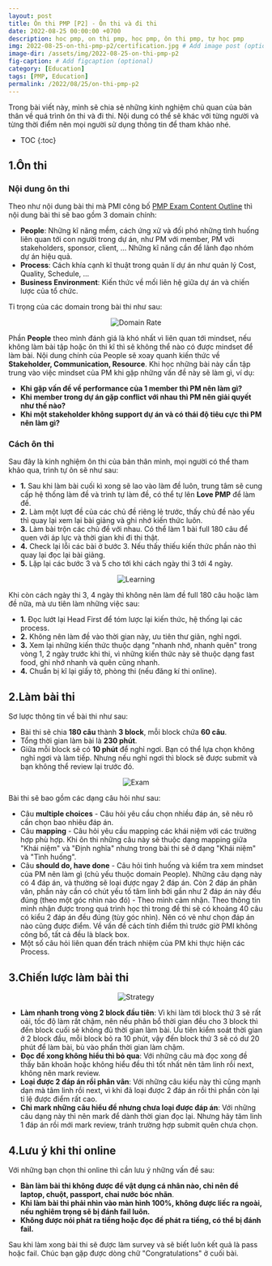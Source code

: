 ```yaml
---
layout: post
title: Ôn thi PMP [P2] - Ôn thi và đi thi
date: 2022-08-25 00:00:00 +0700
description: hoc pmp, on thi pmp, học pmp, ôn thi pmp, tự học pmp
img: 2022-08-25-on-thi-pmp-p2/certification.jpg # Add image post (optional)
image-dir: /assets/img/2022-08-25-on-thi-pmp-p2
fig-caption: # Add figcaption (optional)
category: [Education]
tags: [PMP, Education]
permalink: /2022/08/25/on-thi-pmp-p2
---
```

Trong bài viết này, mình sẽ chia sẻ những kinh nghiệm chủ quan của bản thân về quá trình ôn thi và đi thi. Nội dung có thể sẽ khác với từng người và từng thời điểm nên mọi người sử dụng thông tin để tham khảo nhé.

* TOC
{:toc}

## 1.Ôn thi

### Nội dung ôn thi
Theo như nội dung bài thi mà PMI công bố [PMP Exam Content Outline](https://www.pmi.org/-/media/pmi/documents/public/pdf/certifications/pmp-examination-content-outline.pdf?v=ef41743a-9156-4137-a9a6-fd31e19a9668&sc_lang_temp=en) thì nội dung bài thi sẽ bao gồm 3 domain chính:

* **People**: Những kĩ năng mềm, cách ứng xử và đối phó những tình huống liên quan tới con người trong dự án, như PM với member, PM với stakeholders, sponsor, client, ... Những kĩ năng cần để lãnh đạo nhóm dự án hiệu quả.
* **Process**: Cách khía cạnh kĩ thuật trong quản lí dự án như quản lý Cost, Quality, Schedule, ...
* **Business Environment**: Kiến thức về mối liên hệ giữa dự án và chiến lược của tổ chức.

Tỉ trọng của các domain trong bài thi như sau:

<p align="center"><img alt="Domain Rate" src="{{page.image-dir}}/domain-rate.png"/></p>

Phần **People** theo mình đánh giá là khó nhất vì liên quan tới mindset, nếu không làm bài tập hoặc ôn thi kĩ thì sẽ không thể nào có được mindset để làm bài. Nội dung chính của People sẽ xoay quanh kiến thức về **Stakeholder, Communication, Resource**. Khi học những bài này cần tập trung vào việc mindset của PM khi gặp những vấn đề này sẽ làm gì, ví dụ:

* **Khi gặp vấn đề về performance của 1 member thì PM nên làm gì?**
* **Khi member trong dự án gặp conflict với nhau thì PM nên giải quyết như thế nào?**
* **Khi một stakeholder không support dự án và có thái độ tiêu cực thì PM nên làm gì?**

### Cách ôn thi

Sau đây là kinh nghiệm ôn thi của bản thân mình, mọi người có thể tham khảo qua, trình tự ôn sẽ như sau:
* **1.** Sau khi làm bài cuối kì xong sẽ lao vào làm đề luôn, trung tâm sẽ cung cấp hệ thống làm đề và trình tự làm đề, có thể tự lên **Love PMP** để làm đề.
* **2.** Làm một lượt đề của các chủ đề riêng lẻ trước, thấy chủ đề nào yếu thì quay lại xem lại bài giảng và ghi nhớ kiến thức luôn.
* **3.** Làm bài trộn các chủ đề với nhau. Có thể làm 1 bài full 180 câu để quen với áp lực và thời gian khi đi thi thật.
* **4.** Check lại lỗi các bài ở bước 3. Nếu thấy thiếu kiến thức phần nào thì quay lại đọc lại bài giảng.
* **5.** Lặp lại các bước 3 và 5 cho tới khi cách ngày thi 3 tới 4 ngày.

<p align="center"><img alt="Learning" src="{{page.image-dir}}/learning.jpg"/></p>

Khi còn cách ngày thi 3, 4 ngày thì không nên làm đề full 180 câu hoặc làm đề nữa, mà ưu tiên làm những việc sau:

* **1.** Đọc lướt lại Head First để tóm lược lại kiến thức, hệ thống lại các process.
* **2.** Không nên làm đề vào thời gian này, ưu tiên thư giãn, nghỉ ngơi.
* **3.** Xem lại những kiến thức thuộc dạng "nhanh nhớ, nhanh quên" trong vòng 1, 2 ngày trước khi thi, vì những kiến thức này sẽ thuộc dạng fast food, ghi nhớ nhanh và quên cũng nhanh.
* **4.** Chuẩn bị kĩ lại giấy tờ, phòng thi (nếu đăng kí thi online).

## 2.Làm bài thi

Sơ lược thông tin về bài thi như sau:

* Bài thi sẽ chia **180 câu** thành **3 block**, mỗi block chứa **60 câu**.
* Tổng thời gian làm bài là **230 phút**. 
* Giữa mỗi block sẽ có **10 phút** để nghỉ ngơi. Bạn có thể lựa chọn không nghỉ ngơi và làm tiếp. Nhưng nếu nghỉ ngơi thì block sẽ được submit và bạn không thể review lại trước đó.

<p align="center"><img alt="Exam" src="{{page.image-dir}}/exam.jpg"/></p>

Bài thi sẽ bao gồm các dạng câu hỏi như sau:

* Câu **multiple choices** - Câu hỏi yêu cầu chọn nhiều đáp án, sẽ nêu rõ cần chọn bao nhiêu đáp án.
* Câu **mapping** - Câu hỏi yêu cầu mapping các khái niệm với các trường hợp phù hợp. Khi ôn thi những câu này sẽ thuộc dạng mapping giữa "Khái niệm" và "Định nghĩa" nhưng trong bài thi sẽ ở dạng "Khái niệm" và "Tình huống".
* Câu **should do, have done** - Câu hỏi tình huống và kiểm tra xem mindset của PM nên làm gì (chủ yếu thuộc domain People). Những câu dạng này có 4 đáp án, và thường sẽ loại được ngay 2 đáp án. Còn 2 đáp án phân vân, phần này cần có chút yếu tố tâm linh bởi gần như 2 đáp án này đều đúng (theo một góc nhìn nào đó) - Theo mình cảm nhận. Theo thông tin mình nhận được trong quá trình học thì trong đề thi sẽ có khoảng 40 câu có kiểu 2 đáp án đều đúng (tùy góc nhìn). Nên có vẻ như chọn đáp án nào cũng được điểm. Về vấn đề cách tính điểm thì trước giờ PMI không công bố, tất cả đều là black box.
* Một số câu hỏi liên quan đến trách nhiệm của PM khi thực hiện các Process.

## 3.Chiến lược làm bài thi

<p align="center"><img alt="Strategy" src="{{page.image-dir}}/strategy.jpg"/></p>

* **Làm nhanh trong vòng 2 block đầu tiên**: Vì khi làm tới block thứ 3 sẽ rất oải, tốc độ làm rất chậm, nên nếu phân bổ thời gian đều cho 3 block thì đến block cuối sẽ không đủ thời gian làm bài. Ưu tiên kiểm soát thời gian ở 2 block đầu, mỗi block bỏ ra 10 phút, vậy đến block thứ 3 sẽ có dư 20 phút để làm bài, bù vào phần thời gian làm chậm.
* **Đọc đề xong không hiểu thì bỏ qua**: Với những câu mà đọc xong đề thấy băn khoăn hoặc không hiểu đều thì tốt nhất nên tâm linh rồi next, không nên mark review.
* **Loại được 2 đáp án rồi phân vân**: Với những câu kiểu này thì cũng mạnh dạn mà tâm linh rồi next, vì khi đã loại được 2 đáp án rồi thì phần còn lại tỉ lệ được điểm rất cao.
* **Chỉ mark những câu hiểu đề nhưng chưa loại được đáp án**: Với những câu dạng này thì nên mark để dành thời gian đọc lại. Nhưng hãy tâm linh 1 đáp án rồi mới mark review, tránh trường hợp submit quên chưa chọn.

## 4.Lưu ý khi thi online

Với những bạn chọn thi online thì cần lưu ý những vấn đề sau:
* **Bàn làm bài thi không được để vật dụng cá nhân nào, chỉ nên để laptop, chuột, passport, chai nước bóc nhãn**.
* **Khi làm bài thi phải nhìn vào màn hình 100%, không được liếc ra ngoài, nếu nghiêm trọng sẽ bị đánh fail luôn.**
* **Không được nói phát ra tiếng hoặc đọc đề phát ra tiếng, có thể bị đánh fail.**

Sau khi làm xong bài thi sẽ được làm survey và sẽ biết luôn kết quả là pass hoặc fail. Chúc bạn gặp được dòng chữ "Congratulations" ở cuối bài.
